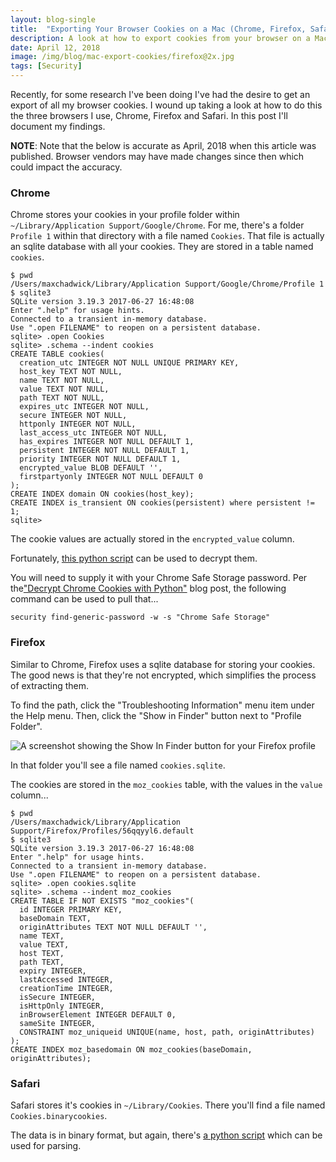 ```yaml
---
layout: blog-single
title:  "Exporting Your Browser Cookies on a Mac (Chrome, Firefox, Safari)"
description: A look at how to export cookies from your browser on a Mac with Chrome, Firefox and Safari
date: April 12, 2018
image: /img/blog/mac-export-cookies/firefox@2x.jpg
tags: [Security]
---
```


Recently, for some research I've been doing I've had the desire to get an export of all my browser cookies. I wound up taking a look at how to do this the three browsers I use, Chrome, Firefox and Safari. In this post I'll document my findings.

<!-- excerpt_separator -->

<div class="tout tout--secondary">
<p><strong>NOTE</strong>: Note that the below is accurate as April, 2018 when this article was published. Browser vendors may have made changes since then which could impact the accuracy.</p>
</div>

### Chrome

Chrome stores your cookies in your profile folder within `~/Library/Application Support/Google/Chrome`. For me, there's a folder `Profile 1` within that directory with a file named `Cookies`. That file is actually an sqlite database with all your cookies. They are stored in a table named `cookies`.

```
$ pwd
/Users/maxchadwick/Library/Application Support/Google/Chrome/Profile 1
$ sqlite3
SQLite version 3.19.3 2017-06-27 16:48:08
Enter ".help" for usage hints.
Connected to a transient in-memory database.
Use ".open FILENAME" to reopen on a persistent database.
sqlite> .open Cookies
sqlite> .schema --indent cookies
CREATE TABLE cookies(
  creation_utc INTEGER NOT NULL UNIQUE PRIMARY KEY,
  host_key TEXT NOT NULL,
  name TEXT NOT NULL,
  value TEXT NOT NULL,
  path TEXT NOT NULL,
  expires_utc INTEGER NOT NULL,
  secure INTEGER NOT NULL,
  httponly INTEGER NOT NULL,
  last_access_utc INTEGER NOT NULL,
  has_expires INTEGER NOT NULL DEFAULT 1,
  persistent INTEGER NOT NULL DEFAULT 1,
  priority INTEGER NOT NULL DEFAULT 1,
  encrypted_value BLOB DEFAULT '',
  firstpartyonly INTEGER NOT NULL DEFAULT 0
);
CREATE INDEX domain ON cookies(host_key);
CREATE INDEX is_transient ON cookies(persistent) where persistent != 1;
sqlite>
```

The cookie values are actually stored in the `encrypted_value` column.

Fortunately, [this python script](https://stackoverflow.com/questions/23153159/decrypting-chromium-cookies/23727331#23727331) can be used to decrypt them.

You will need to supply it with your Chrome Safe Storage password. Per the["Decrypt Chrome Cookies with Python"](https://n8henrie.com/2014/05/decrypt-chrome-cookies-with-python/) blog post, the following command can be used to pull that...

```
security find-generic-password -w -s "Chrome Safe Storage"
```

### Firefox

Similar to Chrome, Firefox uses a sqlite database for storing your cookies. The good news is that they're not encrypted, which simplifies the process of extracting them.

To find the path, click the "Troubleshooting Information" menu item under the Help menu. Then, click the "Show in Finder" button next to "Profile Folder".

<img
  class="rounded shadow"
  src="/img/blog/mac-export-cookies/firefox@1x.jpg"
  srcset="/img/blog/mac-export-cookies/firefox@1x.jpg 1x, /img/blog/mac-export-cookies/firefox@2x.jpg 2x"
  alt="A screenshot showing the Show In Finder button for your Firefox profile">

In that folder you'll see a file named `cookies.sqlite`.

The cookies are stored in the `moz_cookies` table, with the values in the `value` column...

```
$ pwd
/Users/maxchadwick/Library/Application Support/Firefox/Profiles/56qqyyl6.default
$ sqlite3
SQLite version 3.19.3 2017-06-27 16:48:08
Enter ".help" for usage hints.
Connected to a transient in-memory database.
Use ".open FILENAME" to reopen on a persistent database.
sqlite> .open cookies.sqlite
sqlite> .schema --indent moz_cookies
CREATE TABLE IF NOT EXISTS "moz_cookies"(
  id INTEGER PRIMARY KEY,
  baseDomain TEXT,
  originAttributes TEXT NOT NULL DEFAULT '',
  name TEXT,
  value TEXT,
  host TEXT,
  path TEXT,
  expiry INTEGER,
  lastAccessed INTEGER,
  creationTime INTEGER,
  isSecure INTEGER,
  isHttpOnly INTEGER,
  inBrowserElement INTEGER DEFAULT 0,
  sameSite INTEGER,
  CONSTRAINT moz_uniqueid UNIQUE(name, host, path, originAttributes)
);
CREATE INDEX moz_basedomain ON moz_cookies(baseDomain, originAttributes);
```

### Safari

Safari stores it's cookies in `~/Library/Cookies`. There you'll find a file named `Cookies.binarycookies`.

The data is in binary format, but again, there's [a python script](https://github.com/ktnjared/BinaryCookieReader) which can be used for parsing.
